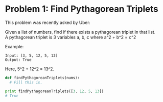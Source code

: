 # Problem 1: Find Pythagorean Triplets
This problem was recently asked by Uber:

Given a list of numbers, find if there exists a pythagorean triplet in that list. A pythagorean triplet is 3 variables a, b, c where a^2 + b^2 = c^2

Example:
```
Input: [3, 5, 12, 5, 13]
Output: True
```

Here, 5^2 + 12^2 = 13^2.

```python
def findPythagoreanTriplets(nums):
  # Fill this in.

print findPythagoreanTriplets([3, 12, 5, 13])
# True
```
